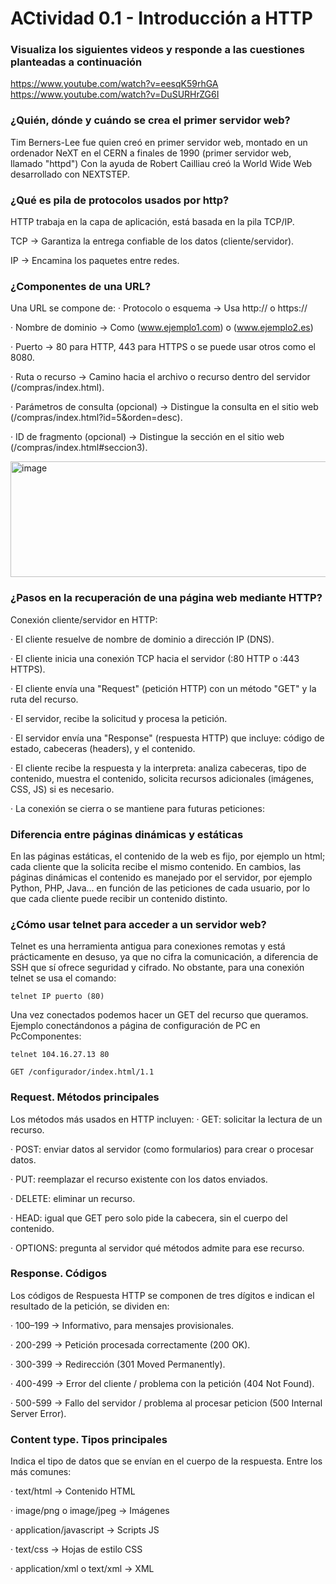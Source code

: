 # ACtividad 0.1 - Introducción a HTTP

### Visualiza los siguientes videos y responde a las cuestiones planteadas a continuación
https://www.youtube.com/watch?v=eesqK59rhGA
https://www.youtube.com/watch?v=DuSURHrZG6I

### ¿Quién, dónde y cuándo se crea el primer servidor web?

Tim Berners-Lee fue quien creó en primer servidor web, montado en un ordenador NeXT en el CERN a finales de 1990 (primer servidor web, llamado "httpd")
Con la ayuda de Robert Cailliau creó la World Wide Web desarrollado con NEXTSTEP.

### ¿Qué es pila de protocolos usados por http?

HTTP trabaja en la capa de aplicación, está basada en la pila TCP/IP.

TCP -> Garantiza la entrega confiable de los datos (cliente/servidor).

IP -> Encamina los paquetes entre redes.

### ¿Componentes de una URL?

Una URL se compone de:
· Protocolo o esquema -> Usa http:// o https://

· Nombre de dominio -> Como (www.ejemplo1.com) o (www.ejemplo2.es)

· Puerto -> 80 para HTTP, 443 para HTTPS o se puede usar otros como el 8080.

· Ruta  o recurso -> Camino hacia el archivo o recurso dentro del servidor (/compras/index.html).

· Parámetros de consulta (opcional) -> Distingue la consulta en el sitio web (/compras/index.html?id=5&orden=desc).

· ID de fragmento (opcional) -> Distingue la sección en el sitio web (/compras/index.html#seccion3).

<img width="1707" height="185" alt="image" src="https://github.com/user-attachments/assets/496793ca-e5c8-4c69-8df7-a2755a5d9b1a" />

### ¿Pasos en la recuperación de una página web mediante HTTP?

Conexión cliente/servidor en HTTP:

· El cliente resuelve de nombre de dominio a dirección IP (DNS).

· El cliente inicia una conexión TCP hacia el servidor (:80 HTTP o :443 HTTPS).

· El cliente envía una "Request" (petición HTTP) con un método "GET" y la ruta del recurso.

· El servidor, recibe la solicitud y procesa la petición.

· El servidor envía una "Response" (respuesta HTTP) que incluye: código de estado, cabeceras (headers), y el contenido.

· El cliente recibe la respuesta y la interpreta: analiza cabeceras, tipo de contenido, muestra el contenido, solicita recursos adicionales (imágenes, CSS, JS) si es necesario.

· La conexión se cierra o se mantiene para futuras peticiones:

### Diferencia entre páginas dinámicas y estáticas

En las páginas estáticas, el contenido de la web es fijo, por ejemplo un html; cada cliente que la solicita recibe el mismo contenido.
En cambios, las páginas dinámicas el contenido es manejado por el servidor, por ejemplo Python, PHP, Java... en función de las peticiones de cada usuario, por lo que cada cliente puede recibir un contenido distinto.

### ¿Cómo usar telnet para acceder a un servidor web?

Telnet es una herramienta antigua para conexiones remotas y está prácticamente en desuso, ya que no cifra la comunicación, a diferencia de SSH que sí ofrece seguridad y cifrado.
No obstante, para una conexión telnet se usa el comando:
```
telnet IP puerto (80)
```
Una vez conectados podemos hacer un GET del recurso que queramos.
Ejemplo conectándonos a página de configuración de PC en PcComponentes: 
```
telnet 104.16.27.13 80
```
```
GET /configurador/index.html/1.1
```

### Request. Métodos principales
	
Los métodos más usados en HTTP incluyen:
· GET: solicitar la lectura de un recurso.

· POST: enviar datos al servidor (como formularios) para crear o procesar datos.

· PUT: reemplazar el recurso existente con los datos enviados.

· DELETE: eliminar un recurso.

· HEAD: igual que GET pero solo pide la cabecera, sin el cuerpo del contenido.

· OPTIONS: pregunta al servidor qué métodos admite para ese recurso.

### Response. Códigos

Los códigos de Respuesta HTTP se componen de tres dígitos e indican el resultado de la petición, se dividen en:

· 100–199 -> Informativo, para mensajes provisionales.

· 200-299 -> Petición procesada correctamente (200 OK).

· 300-399 -> Redirección (301 Moved Permanently).

· 400-499 -> Error del cliente / problema con la petición (404 Not Found).

· 500-599 -> Fallo del servidor / problema al procesar peticion (500 Internal Server Error).

### Content type. Tipos principales

Indica el tipo de datos que se envían en el cuerpo de la respuesta. Entre los más comunes:

· text/html → Contenido HTML

· image/png o image/jpeg → Imágenes

· application/javascript → Scripts JS

· text/css → Hojas de estilo CSS

· application/xml o text/xml → XML
